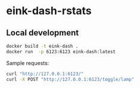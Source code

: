 # eink-dash-rstats

## Local development

```bash
docker build -t eink-dash .
docker run  -p 6123:6123 eink-dash:latest
```

Sample requests:

```bash
curl "http://127.0.0.1:6123/"
curl -X POST "http://127.0.0.1:6123/toggle/lamp"
```
